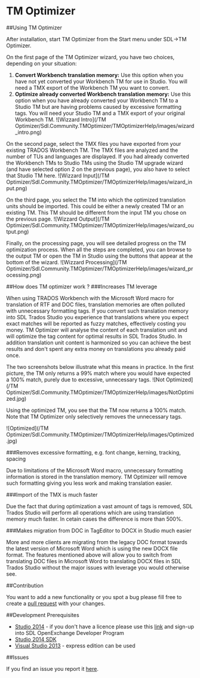 # TM Optimizer

##Using TM Optimizer

After installation, start TM Optimizer from the Start menu under SDL->TM Optimizer.

On the first page of the TM Optimizer wizard, you have two choices, depending on your situation:
            
1. **Convert Workbench translation memory:** Use this option when you have not yet converted your Workbench TM for use in Studio. You will need a TMX export of the Workbench TM you want to convert.
1. **Optimize already converted Workbench translation memory:** Use this option when you have already converted your Workbench TM to a Studio TM but are having problems caused by excessive formatting tags. You will need your Studio TM and a TMX export of your original Workbench TM.
![Wizzard Intro](/TM Optimizer/Sdl.Community.TMOptimizer/TMOptimizerHelp/images/wizard_intro.png)

On the second page, select the TMX files you have exported from your existing TRADOS Workbench TM. The TMX files are analyzed and the number of TUs and languages are displayed. If you had already converted the Workbench TMs to Studio TMs using the Studio TM upgrade wizard (and have selected option 2 on the previous page), you also have to select that Studio TM here.
![Wizzard Input](/TM Optimizer/Sdl.Community.TMOptimizer/TMOptimizerHelp/images/wizard_input.png)

On the third page, you select the TM into which the optimized translation units should be imported. This could be either a newly created TM or an existing TM. This TM should be different from the input TM you chose on the previous page.
![Wizzard Output](/TM Optimizer/Sdl.Community.TMOptimizer/TMOptimizerHelp/images/wizard_output.png)

Finally, on the processing page, you will see detailed progress on the TM optimization process. When all the steps are completed, you can browse to the output TM or open the TM in Studio using the buttons that appear at the bottom of the wizard.
![Wizzard Processing](/TM Optimizer/Sdl.Community.TMOptimizer/TMOptimizerHelp/images/wizard_processing.png)           

##How does TM optimizer work ?
###Increases TM leverage

When using TRADOS Workbench with the Microsoft Word macro for translation of RTF and DOC files, translation memories are often polluted with unnecessary formatting tags. If you convert such translation memory into SDL Trados Studio you experience that translations where you expect exact matches will be reported as fuzzy matches, effectively costing you money. TM Optimizer will analyse the content of each translation unit and will optimize the tag content for optimal results in SDL Trados Studio. In addition translation unit content is harmonized so you can achieve the best results and don't spent any extra money on translations you already paid once.

The two screenshots below illustrate what this means in practice. In the first picture, the TM only returns a 99% match where you would have expected a 100% match, purely due to excessive, unnecessary tags.
![Not Optimized](/TM Optimizer/Sdl.Community.TMOptimizer/TMOptimizerHelp/images/NotOptimized.jpg)

Using the optimized TM, you see that the TM now returns a 100% match. Note that TM Optimizer only selectively removes the unnecessary tags.

![Optimized](/TM Optimizer/Sdl.Community.TMOptimizer/TMOptimizerHelp/images/Optimized.jpg)

###Removes excessive formatting, e.g. font change, kerning, tracking, spacing

Due to limitations of the Microsoft Word macro, unnecessary formatting information is stored in the translation memory. TM Optimizer will remove such formatting giving you less work and making translation easier.

###Import of the TMX is much faster

Due the fact that during optimization a vast amount of tags is removed, SDL Trados Studio will perform all operations which are using translation memory much faster. In cetain cases the difference is more than 500%.

###Makes migration from DOC in TagEditor to DOCX in Studio much easier

More and more clients are migrating from the legacy DOC format towards the latest version of Microsoft Word which is using the new DOCX file format. The features mentioned above will allow you to switch from translating DOC files in Microsoft Word to translating DOCX files in SDL Trados Studio without the major issues with leverage you would otherwise see.

##Contribution

You want to add a new functionality or you spot a bug please fill free to create a [pull request](https://guides.github.com/activities/contributing-to-open-source/) with your changes.

##Development Prerequisites

* [Studio 2014](https://oos.sdl.com/asp/products/ssl/account/mydownloads.asp) - if you don't have a licence please use this [link](http://www.translationzone.com/openexchange/developer/index.html) and sign-up into SDL OpenExchange Developer Program
* [Studio 2014 SDK](http://www.translationzone.com/openexchange/developer/sdk.html)
* [Visual Studio 2013](http://www.visualstudio.com/downloads/download-visual-studio-vs) - express edition can be used

##Issues

If you find an issue you report it [here](https://github.com/sdl/SDL-Community/issues).
